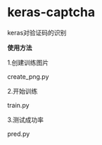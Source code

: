 # keras-captcha
keras对验证码的识别


**使用方法**

1.创建训练图片

create_png.py

2.开始训练

train.py

3.测试成功率

pred.py

